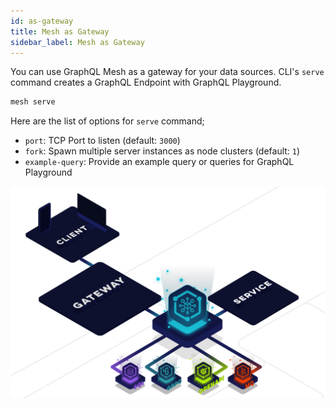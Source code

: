 ```yaml
---
id: as-gateway
title: Mesh as Gateway
sidebar_label: Mesh as Gateway
---
```


You can use GraphQL Mesh as a gateway for your data sources. CLI's `serve` command creates a GraphQL Endpoint with GraphQL Playground.

```bash
mesh serve
```

Here are the list of options for `serve` command;

- `port`: TCP Port to listen (default: `3000`)
- `fork`: Spawn multiple server instances as node clusters (default: `1`)
- `example-query`: Provide an example query or queries for GraphQL Playground

![GraphQL Mesh](/img/as-gateway.png)
